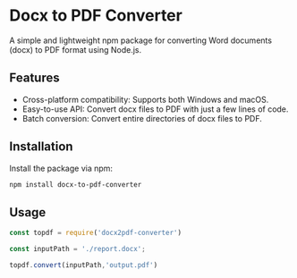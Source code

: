 # Docx to PDF Converter

A simple and lightweight npm package for converting Word documents (docx) to PDF format using Node.js.

## Features

- Cross-platform compatibility: Supports both Windows and macOS.
- Easy-to-use API: Convert docx files to PDF with just a few lines of code.
- Batch conversion: Convert entire directories of docx files to PDF.

## Installation

Install the package via npm:

```bash
npm install docx-to-pdf-converter
```

## Usage

```javascript
const topdf = require('docx2pdf-converter')

const inputPath = './report.docx';

topdf.convert(inputPath,'output.pdf')
```


